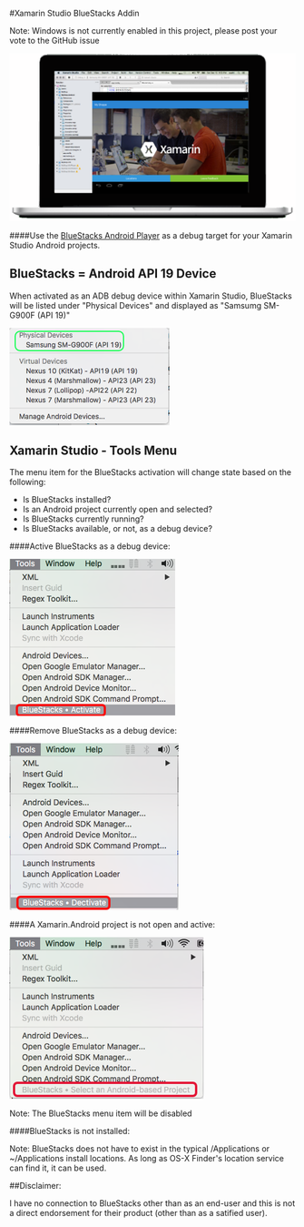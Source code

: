 #Xamarin Studio BlueStacks Addin

Note: Windows is not currently enabled in this project, please post your vote to the GitHub issue

![](media/BlueStacks-Player.png)

####Use the [BlueStacks Android Player](http://www.bluestacks.com) as a debug target for your Xamarin Studio Android projects.

## BlueStacks = Android API 19 Device

When activated as an ADB debug device within Xamarin Studio, BlueStacks will be listed under "Physical Devices" and displayed as "Samsumg SM-G900F (API 19)"

![](media/BlueStacks-Device.png)

## Xamarin Studio - Tools Menu

The menu item for the BlueStacks activation will change state based on the following:

 * Is BlueStacks installed?
 * Is an Android project currently open and selected?
 * Is BlueStacks currently running?
 * Is BlueStacks available, or not, as a debug device?

####Active BlueStacks as a debug device:

![](media/BlueStacks-Activate.png)

####Remove BlueStacks as a debug device:

![](media/BlueStacks-Deactivate.png)


####A Xamarin.Android project is not open and active:

![](media/BlueStacks-SelectAndroidProject.png)

Note: The BlueStacks menu item will be disabled

####BlueStacks is not installed:


Note: BlueStacks does not have to exist in the typical /Applications or ~/Applications install locations. As long as OS-X Finder's location service can find it, it can be used.



##Disclaimer: 

I have no connection to BlueStacks other than as an end-user and this is not a direct endorsement for their product (other than as a satified user).
